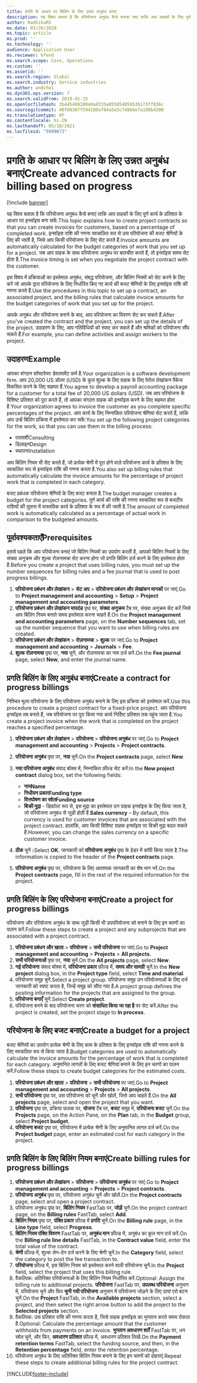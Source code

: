 ```yaml
---
title: प्रगति के आधार पर बिलिंग के लिए उन्नत अनुबंध बनाएं
description: यह विषय बताता है कि परियोजना अनुबंध कैसे बनाया जाए ताकि आप ग्राहकों के लिए पूर्ण कार्य के प्रतिशत के आधार पर इनवॉइस उत्पन्न कर सकें.
author: RadhikaRS
ms.date: 03/26/2020
ms.topic: article
ms.prod: ''
ms.technology: ''
audience: Application User
ms.reviewer: kfend
ms.search.scope: Core, Operations
ms.custom: ''
ms.assetid: ''
ms.search.region: Global
ms.search.industry: Service industries
ms.author: andchoi
ms.dyn365.ops.version: 7
ms.search.validFrom: 2019-01-15
ms.openlocfilehash: 3b445488100e0a8335a05505405953b173ff836c
ms.sourcegitcommit: 40f68387f594180af64a5e5c748b6efa188bd300
ms.translationtype: HT
ms.contentlocale: hi-IN
ms.lasthandoff: 05/10/2021
ms.locfileid: "5999673"
---
```

# <a name="create-advanced-contracts-for-billing-based-on-progress"></a><span data-ttu-id="cc61c-103">प्रगति के आधार पर बिलिंग के लिए उन्नत अनुबंध बनाएं</span><span class="sxs-lookup"><span data-stu-id="cc61c-103">Create advanced contracts for billing based on progress</span></span>
[!include [banner](../includes/banner.md)]

<span data-ttu-id="cc61c-104">यह विषय बताता है कि परियोजना अनुबंध कैसे बनाएं ताकि आप ग्राहकों के लिए पूर्ण कार्य के प्रतिशत के आधार पर इनवॉइस बना सकें.</span><span class="sxs-lookup"><span data-stu-id="cc61c-104">This topic explains how to create project contracts so that you can create invoices for customers, based on a percentage of completed work.</span></span> <span data-ttu-id="cc61c-105">इनवॉइस राशि की गणना स्वचालित रूप से उस परियोजना की बजट श्रेणियों के लिए की जाती है, जिसे आप किसी परियोजना के लिए सेट करते हैं.</span><span class="sxs-lookup"><span data-stu-id="cc61c-105">Invoice amounts are automatically calculated for the budget categories of work that you set up for a project.</span></span> <span data-ttu-id="cc61c-106">जब आप ग्राहक के साथ परियोजना अनुबंध पर बातचीत करते हैं, तो इनवॉइस समय सेट होता है.</span><span class="sxs-lookup"><span data-stu-id="cc61c-106">The invoice timing is set when you negotiate the project contract with the customer.</span></span>

<span data-ttu-id="cc61c-107">इस विषय में प्रक्रियाओं का इस्तेमाल अनुबंध, संबद्ध परियोजना, और बिलिंग नियमों को सेट करने के लिए करें जो आपके द्वारा परियोजना के लिए निर्धारित किए गए कार्य की बजट श्रेणियों के लिए इनवॉइस राशि की गणना करते हैं.</span><span class="sxs-lookup"><span data-stu-id="cc61c-107">Use the procedures in this topic to set up a contract, an associated project, and the billing rules that calculate invoice amounts for the budget categories of work that you set up for the project.</span></span>

<span data-ttu-id="cc61c-108">आपके अनुबंध और परियोजना बनाने के बाद, आप परियोजना का विवरण सेट कर सकते हैं.</span><span class="sxs-lookup"><span data-stu-id="cc61c-108">After you've created the contract and the project, you can set up the details of the project.</span></span> <span data-ttu-id="cc61c-109">उदाहरण के लिए, आप गतिविधियों को स्पष्ट कर सकते हैं और श्रमिकों को परियोजना सौंप सकते हैं.</span><span class="sxs-lookup"><span data-stu-id="cc61c-109">For example, you can define activities and assign workers to the project.</span></span>

## <a name="example"></a><span data-ttu-id="cc61c-110">उदाहरण</span><span class="sxs-lookup"><span data-stu-id="cc61c-110">Example</span></span>

<span data-ttu-id="cc61c-111">आपका संगठन सॉफ्टवेयर डेवलपमेंट फ़र्म है.</span><span class="sxs-lookup"><span data-stu-id="cc61c-111">Your organization is a software development firm.</span></span> <span data-ttu-id="cc61c-112">आप 20,000 US डॉलर (USD) के कुल शुल्क के लिए ग्राहक के लिए पेरोल लेखांकन पैकेज विकसित करने के लिए सहमत हैं.</span><span class="sxs-lookup"><span data-stu-id="cc61c-112">You agree to develop a payroll accounting package for a customer for a total fee of 20,000 US dollars (USD).</span></span> <span data-ttu-id="cc61c-113">जब आप परियोजना के विशिष्ट प्रतिशत को पूरा करते हैं, तो आपका संगठन ग्राहक को इनवॉइस करने के लिए सहमत होता है.</span><span class="sxs-lookup"><span data-stu-id="cc61c-113">Your organization agrees to invoice the customer as you complete specific percentages of the project.</span></span> <span data-ttu-id="cc61c-114">आप कार्य के लिए निम्नांकित परियोजना श्रेणियां सेट करते हैं, ताकि आप उन्हें बिलिंग प्रक्रिया में इस्तेमाल कर सकें:</span><span class="sxs-lookup"><span data-stu-id="cc61c-114">You set up the following project categories for the work, so that you can use them in the billing process:</span></span>

- <span data-ttu-id="cc61c-115">परामर्शी</span><span class="sxs-lookup"><span data-stu-id="cc61c-115">Consulting</span></span>
- <span data-ttu-id="cc61c-116">डिज़ाइन</span><span class="sxs-lookup"><span data-stu-id="cc61c-116">Design</span></span>
- <span data-ttu-id="cc61c-117">स्थापना</span><span class="sxs-lookup"><span data-stu-id="cc61c-117">Installation</span></span>

<span data-ttu-id="cc61c-118">आप बिलिंग नियम भी सेट करते हैं, जो प्रत्येक श्रेणी में पूरा होने वाले परियोजना कार्य के प्रतिशत के लिए स्वचालित रूप से इनवॉइस राशि की गणना करता है.</span><span class="sxs-lookup"><span data-stu-id="cc61c-118">You also set up billing rules that automatically calculate the invoice amounts for the percentage of project work that is completed in each category.</span></span>

<span data-ttu-id="cc61c-119">बजट प्रबंधक परियोजना श्रेणियों के लिए बजट बनाता है.</span><span class="sxs-lookup"><span data-stu-id="cc61c-119">The budget manager creates a budget for the project categories.</span></span> <span data-ttu-id="cc61c-120">पूर्ण कार्य की राशि की गणना स्वचालित रूप से बजटीय राशियों की तुलना में वास्तविक कार्य के प्रतिशत के रूप में की जाती है.</span><span class="sxs-lookup"><span data-stu-id="cc61c-120">The amount of completed work is automatically calculated as a percentage of actual work in comparison to the budgeted amounts.</span></span>

## <a name="prerequisites"></a><span data-ttu-id="cc61c-121">पूर्वावश्यकताएँ</span><span class="sxs-lookup"><span data-stu-id="cc61c-121">Prerequisites</span></span>

<span data-ttu-id="cc61c-122">इससे पहले कि आप परियोजना बनाएं जो बिलिंग नियमों का उपयोग करती है, आपको बिलिंग नियमों के लिए संख्या अनुक्रम और शुल्क रोज़नामचा सेट करना होगा जो प्रगति बिलिंग दर्ज करने के लिए इस्तेमाल होता है.</span><span class="sxs-lookup"><span data-stu-id="cc61c-122">Before you create a project that uses billing rules, you must set up the number sequences for billing rules and a fee journal that is used to post progress billings.</span></span>

1. <span data-ttu-id="cc61c-123">**परियोजना प्रबंधन और लेखांकन** \> **सेट अप** \> **परियोजना प्रबंधन और लेखांकन मानकों** पर जाएं.</span><span class="sxs-lookup"><span data-stu-id="cc61c-123">Go to **Project management and accounting** \> **Setup** \> **Project management and accounting parameters**.</span></span>
2. <span data-ttu-id="cc61c-124">**परियोजना प्रबंधन और लेखांकन मापदंड** पृष्ठ पर, **संख्या अनुक्रम** टैब पर, संख्या अनुक्रम सेट करें जिसे आप बिलिंग नियम बनाते समय इस्तेमाल करना चाहते हैं.</span><span class="sxs-lookup"><span data-stu-id="cc61c-124">On the **Project management and accounting parameters** page, on the **Number sequences** tab, set up the number sequence that you want to use when billing rules are created.</span></span>
3. <span data-ttu-id="cc61c-125">**परियोजना प्रबंधन और लेखांकन** \> **रोज़नामचा** \> **शुल्क** पर जाएं.</span><span class="sxs-lookup"><span data-stu-id="cc61c-125">Go to **Project management and accounting** \> **Journals** \> **Fee**.</span></span>
4. <span data-ttu-id="cc61c-126">**शुल्क रोज़नामचा** पृष्ठ पर, **नया** चुनें, और रोज़नामचा का नाम दर्ज करें.</span><span class="sxs-lookup"><span data-stu-id="cc61c-126">On the **Fee journal** page, select **New**, and enter the journal name.</span></span>

## <a name="create-a-contract-for-progress-billings"></a><span data-ttu-id="cc61c-127">प्रगति बिलिंग के लिए अनुबंध बनाएं</span><span class="sxs-lookup"><span data-stu-id="cc61c-127">Create a contract for progress billings</span></span>

<span data-ttu-id="cc61c-128">निश्चित मूल्य परियोजना के लिए परियोजना अनुबंध बनाने के लिए इस प्रक्रिया को इस्तेमाल करें.</span><span class="sxs-lookup"><span data-stu-id="cc61c-128">Use this procedure to create a project contract for a fixed-price project.</span></span> <span data-ttu-id="cc61c-129">आप परियोजना इनवॉइस तब बनाते हैं, जब परियोजना पर पूरा किया गया कार्य निर्दिष्ट प्रतिशत तक पहुंच जाता है.</span><span class="sxs-lookup"><span data-stu-id="cc61c-129">You create a project invoice when the work that is completed on the project reaches a specified percentage.</span></span>

1. <span data-ttu-id="cc61c-130">**परियोजना प्रबंधन और लेखांकन** \> **परियोजना** \> **परियोजना अनुबंध** पर जाएं.</span><span class="sxs-lookup"><span data-stu-id="cc61c-130">Go to **Project management and accounting** \> **Projects** \> **Project contracts**.</span></span>
2. <span data-ttu-id="cc61c-131">**परियोजना अनुबंध** पृष्ठ पर, **नया** चुनें.</span><span class="sxs-lookup"><span data-stu-id="cc61c-131">On the **Project contracts** page, select **New**.</span></span>
3. <span data-ttu-id="cc61c-132">**नया परियोजना अनुबंध** संवाद बॉक्स में, निम्नांकित फ़ील्ड सेट करें:</span><span class="sxs-lookup"><span data-stu-id="cc61c-132">In the **New project contract** dialog box, set the following fields:</span></span>

    - <span data-ttu-id="cc61c-133">**नाम**</span><span class="sxs-lookup"><span data-stu-id="cc61c-133">**Name**</span></span>
    - <span data-ttu-id="cc61c-134">**निधीयन प्रकार**</span><span class="sxs-lookup"><span data-stu-id="cc61c-134">**Funding type**</span></span>
    - <span data-ttu-id="cc61c-135">**वित्तपोषण का स्रोत**</span><span class="sxs-lookup"><span data-stu-id="cc61c-135">**Funding source**</span></span>
    - <span data-ttu-id="cc61c-136">**बिक्री मुद्रा** - डिफ़ॉल्ट रूप से, इस मुद्रा का इस्तेमाल उन ग्राहक इनवॉइस के लिए किया जाता है, जो परियोजना अनुबंध से जुड़ी होती हैं.</span><span class="sxs-lookup"><span data-stu-id="cc61c-136">**Sales currency** – By default, this currency is used for customer invoices that are associated with the project contract.</span></span> <span data-ttu-id="cc61c-137">हालांकि, आप किसी विशिष्ट ग्राहक इनवॉइस पर बिक्री मुद्रा बदल सकते हैं.</span><span class="sxs-lookup"><span data-stu-id="cc61c-137">However, you can change the sales currency on a specific customer invoice.</span></span>

4. <span data-ttu-id="cc61c-138">**ठीक** चुनें।</span><span class="sxs-lookup"><span data-stu-id="cc61c-138">Select **OK**.</span></span> <span data-ttu-id="cc61c-139">जानकारी को **परियोजना अनुबंध** पृष्ठ के हेडर में कॉपी किया जाता है.</span><span class="sxs-lookup"><span data-stu-id="cc61c-139">The information is copied to the header of the **Project contracts** page.</span></span>
5. <span data-ttu-id="cc61c-140">**परियोजना अनुबंध** पृष्ठ पर, परियोजना के लिए आवश्यक जानकारी का शेष भाग भरें.</span><span class="sxs-lookup"><span data-stu-id="cc61c-140">On the **Project contracts** page, fill in the rest of the required information for the project.</span></span>

## <a name="create-a-project-for-progress-billings"></a><span data-ttu-id="cc61c-141">प्रगति बिलिंग के लिए परियोजना बनाएं</span><span class="sxs-lookup"><span data-stu-id="cc61c-141">Create a project for progress billings</span></span>

<span data-ttu-id="cc61c-142">परियोजना और परियोजना अनुबंध के साथ जुड़ी किसी भी उपपरियोजना को बनाने के लिए इन चरणों का पालन करें.</span><span class="sxs-lookup"><span data-stu-id="cc61c-142">Follow these steps to create a project and any subprojects that are associated with a project contract.</span></span>

1. <span data-ttu-id="cc61c-143">**परियोजना प्रबंधन और खाता** \> **परियोजना** \> **सभी परियोजना** पर जाएं.</span><span class="sxs-lookup"><span data-stu-id="cc61c-143">Go to **Project management and accounting** \> **Projects** \> **All projects**.</span></span>
2. <span data-ttu-id="cc61c-144">**सभी परियोजनाओं** पृष्ठ पर, **नया** चुनें.</span><span class="sxs-lookup"><span data-stu-id="cc61c-144">On the **All projects** page, select **New**.</span></span>
3. <span data-ttu-id="cc61c-145">**नई परियोजना** संवाद बॉक्स में, **परियोजना प्रकार** फ़ील्ड में, **समय और सामग्री** चुनें.</span><span class="sxs-lookup"><span data-stu-id="cc61c-145">In the **New project** dialog box, in the **Project type** field, select **Time and material**.</span></span>
4. <span data-ttu-id="cc61c-146">परियोजना समूह चुनें.</span><span class="sxs-lookup"><span data-stu-id="cc61c-146">Select a project group.</span></span> <span data-ttu-id="cc61c-147">परियोजना समूह उन परियोजनाओं के लिए दर्ज जानकारी को स्पष्ट करता है, जिन्हें समूह को सौंपा गया है.</span><span class="sxs-lookup"><span data-stu-id="cc61c-147">A project group defines the posting information for the projects that are assigned to the group.</span></span>
5. <span data-ttu-id="cc61c-148">**परियोजना बनाएँ** चुनें.</span><span class="sxs-lookup"><span data-stu-id="cc61c-148">Select **Create project**.</span></span>
6. <span data-ttu-id="cc61c-149">परियोजना बनने के बाद परियोजना चरण को **संसाधित किया जा रहा है** पर सेट करें.</span><span class="sxs-lookup"><span data-stu-id="cc61c-149">After the project is created, set the project stage to **In process**.</span></span>

## <a name="create-a-budget-for-a-project"></a><span data-ttu-id="cc61c-150">परियोजना के लिए बजट बनाएं</span><span class="sxs-lookup"><span data-stu-id="cc61c-150">Create a budget for a project</span></span>

<span data-ttu-id="cc61c-151">बजट श्रेणियों का उपयोग प्रत्येक श्रेणी के लिए काम के प्रतिशत के लिए इनवॉइस राशि की गणना करने के लिए स्वचालित रूप से किया जाता है.</span><span class="sxs-lookup"><span data-stu-id="cc61c-151">Budget categories are used to automatically calculate the invoice amounts for the percentage of work that is completed for each category.</span></span> <span data-ttu-id="cc61c-152">अनुमानित लागतों के लिए बजट श्रेणियां बनाने के लिए इन चरणों का पालन करें.</span><span class="sxs-lookup"><span data-stu-id="cc61c-152">Follow these steps to create budget categories for the estimated costs.</span></span>

1. <span data-ttu-id="cc61c-153">**परियोजना प्रबंधन और खाता** \> **परियोजना** \> **सभी परियोजना** पर जाएं.</span><span class="sxs-lookup"><span data-stu-id="cc61c-153">Go to **Project management and accounting** \> **Projects** \> **All projects**.</span></span>
2. <span data-ttu-id="cc61c-154">**सभी परियोजना** पृष्ठ पर, उस परियोजना को चुनें और खोलें, जिसे आप चाहते हैं.</span><span class="sxs-lookup"><span data-stu-id="cc61c-154">On the **All projects** page, select and open the project that you want.</span></span>
3. <span data-ttu-id="cc61c-155">**परियोजना** पृष्ठ पर, प्रक्रिया फलक पर, **योजना** टैब पर, **बजट** समूह में, **परियोजना बजट** चुनें.</span><span class="sxs-lookup"><span data-stu-id="cc61c-155">On the **Projects** page, on the Action Pane, on the **Plan** tab, in the **Budget** group, select **Project budget**.</span></span>
4. <span data-ttu-id="cc61c-156">**परियोजना बजट** पृष्ठ पर, परियोजना में प्रत्येक श्रेणी के लिए अनुमानित लागत दर्ज करें.</span><span class="sxs-lookup"><span data-stu-id="cc61c-156">On the **Project budget** page, enter an estimated cost for each category in the project.</span></span>

## <a name="create-billing-rules-for-progress-billings"></a><span data-ttu-id="cc61c-157">प्रगति बिलिंग के लिए बिलिंग नियम बनाएं</span><span class="sxs-lookup"><span data-stu-id="cc61c-157">Create billing rules for progress billings</span></span>

1. <span data-ttu-id="cc61c-158">**परियोजना प्रबंधन और लेखांकन** \> **परियोजना** \> **परियोजना अनुबंध** पर जाएं.</span><span class="sxs-lookup"><span data-stu-id="cc61c-158">Go to **Project management and accounting** \> **Projects** \> **Project contracts**.</span></span>
2. <span data-ttu-id="cc61c-159">**परियोजना अनुबंध** पृष्ठ पर, परियोजना अनुबंध चुनें और खोलें.</span><span class="sxs-lookup"><span data-stu-id="cc61c-159">On the **Project contracts** page, select and open a project contract.</span></span>
3. <span data-ttu-id="cc61c-160">परियोजना अनुबंध पृष्ठ पर, **बिलिंग नियम** FastTab पर, **जोड़ें** चुनें.</span><span class="sxs-lookup"><span data-stu-id="cc61c-160">On the project contract page, on the **Billing rules** FastTab, select **Add**.</span></span>
4. <span data-ttu-id="cc61c-161">**बिलिंग नियम** पृष्ठ पर, **पंक्ति प्रकार** फ़ील्ड में **प्रगति** चुनें.</span><span class="sxs-lookup"><span data-stu-id="cc61c-161">On the **Billing rule** page, in the **Line type** field, select **Progress**.</span></span>
5. <span data-ttu-id="cc61c-162">**बिलिंग नियम पंक्ति विवरण** FastTab पर, **अनुबंध मान** फ़ील्ड में, अनुबंध का कुल मान दर्ज करें.</span><span class="sxs-lookup"><span data-stu-id="cc61c-162">On the **Billing rule line details** FastTab, in the **Contract value** field, enter the total value of the contract.</span></span>
6. <span data-ttu-id="cc61c-163">**श्रेणी** फ़ील्ड में, शुल्क लेन-देन दर्ज करने के लिए श्रेणी चुनें.</span><span class="sxs-lookup"><span data-stu-id="cc61c-163">In the **Category** field, select the category to post the fee transaction to.</span></span>
7. <span data-ttu-id="cc61c-164">**परियोजना** फ़ील्ड में, इस बिलिंग नियम को इस्तेमाल करने वाली परियोजना चुनें.</span><span class="sxs-lookup"><span data-stu-id="cc61c-164">In the **Project** field, select the project that uses this billing rule.</span></span>
8. <span data-ttu-id="cc61c-165">वैकल्पिक: अतिरिक्त परियोजनाओं के लिए बिलिंग नियम निर्धारित करें.</span><span class="sxs-lookup"><span data-stu-id="cc61c-165">Optional: Assign the billing rule to additional projects.</span></span> <span data-ttu-id="cc61c-166">**परियोजना** FastTab पर, **उपलब्ध परियोजना** अनुभाग में, परियोजना चुनें और फिर **चुनी गयी परियोजना** अनुभाग में परियोजना जोड़ने के लिए दायां एरो बटन चुनें.</span><span class="sxs-lookup"><span data-stu-id="cc61c-166">On the **Project** FastTab, in the **Available projects** section, select a project, and then select the right arrow button to add the project to the **Selected projects** section.</span></span>
9. <span data-ttu-id="cc61c-167">वैकल्पिक: उस प्रतिशत राशि की गणना करता है, जिसे ग्राहक इनवॉइस का भुगतान करते समय रोकता है.</span><span class="sxs-lookup"><span data-stu-id="cc61c-167">Optional: Calculate the percentage amount that the customer withholds from payments on an invoice.</span></span> <span data-ttu-id="cc61c-168">**भुगतान अवधारण शर्तें** FastTab पर, धन स्रोत चुनें, और फिर, **अवधारण प्रतिशत** फ़ील्ड में, अवधारण प्रतिशत लिखें.</span><span class="sxs-lookup"><span data-stu-id="cc61c-168">On the **Payment retention terms** FastTab, select the funding source, and then, in the **Retention percentage** field, enter the retention percentage.</span></span>
10. <span data-ttu-id="cc61c-169">परियोजना अनुबंध के लिए अतिरिक्त बिलिंग नियम बनाने के लिए इन चरणों को दोहराएं.</span><span class="sxs-lookup"><span data-stu-id="cc61c-169">Repeat these steps to create additional billing rules for the project contract.</span></span>


[!INCLUDE[footer-include](../includes/footer-banner.md)]